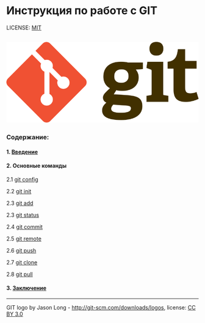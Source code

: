 # Инструкция по работе с GIT

LICENSE: [MIT](./license.md)

![git-logo](./assets/git-logo.png)
---

### Содержание:
#### 1. [Введение](./introduction.md)
#### 2. Основные команды

2.1 [git config](./config.md) 

2.2 [git init](./init.md)

2.3 [git add](./add.md)

2.3 [git status](./status.md)

2.4 [git commit](./commit.md)

2.5 [git remote](./remote.md)

2.6 [git push](./push.md)

2.7 [git clone](./clone.md)

2.8 [git pull](./pull.md)

#### 3. [Заключение](./conclusion.md)




---
GIT logo by Jason Long - http://git-scm.com/downloads/logos, license: [CC BY 3.0](https://creativecommons.org/licenses/by/3.0/)